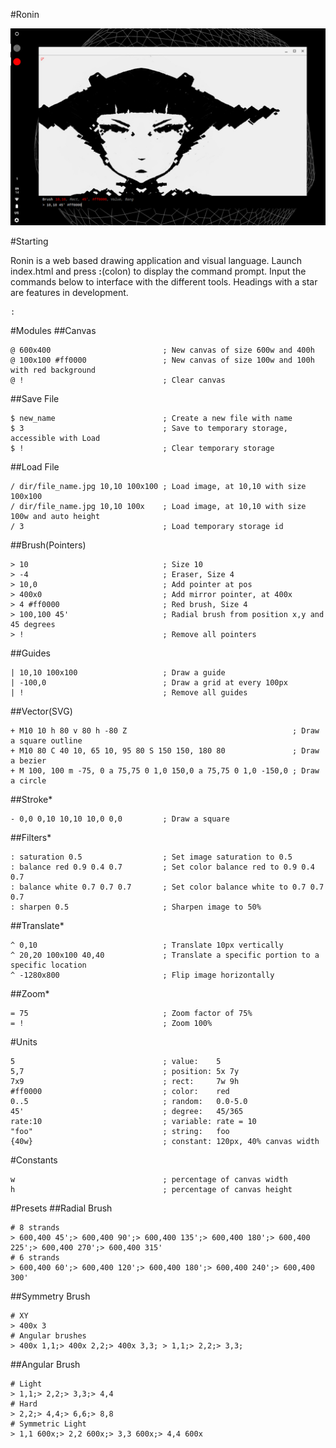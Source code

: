 #Ronin

<img src="media/demo.jpg" width="700">

#Starting

Ronin is a web based drawing application and visual language. Launch index.html and press **:**(colon) to display the command prompt. Input the commands below to interface with the different tools. Headings with a star are features in development.

```
:
```

#Modules
##Canvas
```
@ 600x400                         ; New canvas of size 600w and 400h
@ 100x100 #ff0000                 ; New canvas of size 100w and 100h with red background
@ !                               ; Clear canvas
```

##Save File
```
$ new_name                        ; Create a new file with name
$ 3                               ; Save to temporary storage, accessible with Load
$ !                               ; Clear temporary storage
```

##Load File
```
/ dir/file_name.jpg 10,10 100x100 ; Load image, at 10,10 with size 100x100
/ dir/file_name.jpg 10,10 100x    ; Load image, at 10,10 with size 100w and auto height
/ 3                               ; Load temporary storage id
```

##Brush(Pointers)
```
> 10                              ; Size 10
> -4                              ; Eraser, Size 4
> 10,0                            ; Add pointer at pos
> 400x0                           ; Add mirror pointer, at 400x
> 4 #ff0000                       ; Red brush, Size 4
> 100,100 45'                     ; Radial brush from position x,y and 45 degrees
> !                               ; Remove all pointers
```

##Guides
```
| 10,10 100x100                   ; Draw a guide
| -100,0                          ; Draw a grid at every 100px
| !                               ; Remove all guides
```

##Vector(SVG)
```
+ M10 10 h 80 v 80 h -80 Z                                     ; Draw a square outline
+ M10 80 C 40 10, 65 10, 95 80 S 150 150, 180 80               ; Draw a bezier
+ M 100, 100 m -75, 0 a 75,75 0 1,0 150,0 a 75,75 0 1,0 -150,0 ; Draw a circle
```

##Stroke*
```
- 0,0 0,10 10,10 10,0 0,0         ; Draw a square
```

##Filters*
```
: saturation 0.5                  ; Set image saturation to 0.5
: balance red 0.9 0.4 0.7         ; Set color balance red to 0.9 0.4 0.7
: balance white 0.7 0.7 0.7       ; Set color balance white to 0.7 0.7 0.7
: sharpen 0.5                     ; Sharpen image to 50%
```

##Translate*
```
^ 0,10                            ; Translate 10px vertically
^ 20,20 100x100 40,40             ; Translate a specific portion to a specific location
^ -1280x800                       ; Flip image horizontally
```

##Zoom*
```
= 75                              ; Zoom factor of 75%
= !                               ; Zoom 100%
```

#Units
```
5                                 ; value:    5
5,7                               ; position: 5x 7y
7x9                               ; rect:     7w 9h
#ff0000                           ; color:    red
0..5                              ; random:   0.0-5.0
45'                               ; degree:   45/365
rate:10                           ; variable: rate = 10
"foo"                             ; string:   foo
{40w}                             ; constant: 120px, 40% canvas width
```

#Constants
```
w                                 ; percentage of canvas width
h                                 ; percentage of canvas height
```

#Presets
##Radial Brush
```
# 8 strands
> 600,400 45';> 600,400 90';> 600,400 135';> 600,400 180';> 600,400 225';> 600,400 270';> 600,400 315'
# 6 strands
> 600,400 60';> 600,400 120';> 600,400 180';> 600,400 240';> 600,400 300'
```

##Symmetry Brush
```
# XY
> 400x 3
# Angular brushes
> 400x 1,1;> 400x 2,2;> 400x 3,3; > 1,1;> 2,2;> 3,3;
```

##Angular Brush
```
# Light
> 1,1;> 2,2;> 3,3;> 4,4
# Hard
> 2,2;> 4,4;> 6,6;> 8,8
# Symmetric Light
> 1,1 600x;> 2,2 600x;> 3,3 600x;> 4,4 600x
```